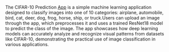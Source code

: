 The CIFAR-10 Prediction [App](https://image-recognition-app.streamlit.app/) is a simple machine learning application designed to classify images into one of 10 categories: airplane, automobile, bird, cat, deer, dog, frog, horse, ship, or truck.Users can upload an image through the app, which preprocesses it and uses a trained ResNet18 model to predict the class of the image. The app showcases how deep learning models can accurately analyze and recognize visual patterns from datasets like CIFAR-10, demonstrating the practical use of image classification in various applications.

